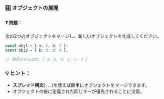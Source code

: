 ### 4️⃣ **オブジェクトの展開**

#### ❓ **問題：**

次の2つのオブジェクトをマージし、新しいオブジェクトを作成してください。

```ts
const obj1 = { a: 1, b: 2 };
const obj2 = { b: 3, c: 4 };

// 期待される出力: { a: 1, b: 3, c: 4 }
```

### 💡 **ヒント：**

- **スプレッド構文**(`...`)を使えば簡単にオブジェクトをマージできます。
- オブジェクトの後に定義された同じキーが優先されることに注意。